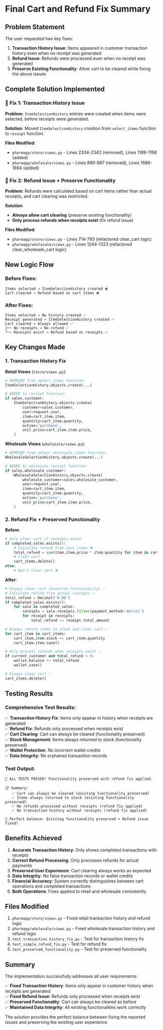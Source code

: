 # Final Cart and Refund Fix Summary

## Problem Statement

The user requested two key fixes:
1. **Transaction History Issue**: Items appeared in customer transaction history even when no receipt was generated
2. **Refund Issue**: Refunds were processed even when no receipt was generated
3. **Preserve Existing Functionality**: Allow cart to be cleared while fixing the above issues

## Complete Solution Implemented

### 🎯 Fix 1: Transaction History Issue

**Problem**: `ItemSelectionHistory` entries were created when items were selected, before receipts were generated.

**Solution**: Moved `ItemSelectionHistory` creation from `select_items` function to `receipt` function.

**Files Modified**:
- `pharmapp/store/views.py` - Lines 2334-2342 (removed), Lines 1189-1198 (added)
- `pharmapp/wholesale/views.py` - Lines 889-897 (removed), Lines 1686-1694 (added)

### 🎯 Fix 2: Refund Issue + Preserve Functionality

**Problem**: Refunds were calculated based on cart items rather than actual receipts, and cart clearing was restricted.

**Solution**: 
- **Always allow cart clearing** (preserve existing functionality)
- **Only process refunds when receipts exist** (fix refund issue)

**Files Modified**:
- `pharmapp/store/views.py` - Lines 714-793 (refactored clear_cart logic)
- `pharmapp/wholesale/views.py` - Lines 1244-1323 (refactored clear_wholesale_cart logic)

## New Logic Flow

### Before Fixes:
```
Items selected → ItemSelectionHistory created ❌
Cart cleared → Refund based on cart items ❌
```

### After Fixes:
```
Items selected → No history created ✅
Receipt generated → ItemSelectionHistory created ✅
Cart cleared → Always allowed ✅
├── No receipts → No refund ✅
└── Receipts exist → Refund based on receipts ✅
```

## Key Changes Made

### 1. Transaction History Fix

**Retail Views** (`store/views.py`):
```python
# REMOVED from select_items function:
ItemSelectionHistory.objects.create(...)

# ADDED to receipt function:
if sales.customer:
    ItemSelectionHistory.objects.create(
        customer=sales.customer,
        user=request.user,
        item=cart_item.item,
        quantity=cart_item.quantity,
        action='purchase',
        unit_price=cart_item.item.price,
    )
```

**Wholesale Views** (`wholesale/views.py`):
```python
# REMOVED from select_wholesale_items function:
WholesaleSelectionHistory.objects.create(...)

# ADDED to wholesale_receipt function:
if sales.wholesale_customer:
    WholesaleSelectionHistory.objects.create(
        wholesale_customer=sales.wholesale_customer,
        user=request.user,
        item=cart_item.item,
        quantity=cart_item.quantity,
        action='purchase',
        unit_price=cart_item.item.price,
    )
```

### 2. Refund Fix + Preserved Functionality

**Before**:
```python
# Only clear cart if receipts exist
if completed_sales.exists():
    # Calculate refund from cart items ❌
    total_refund = sum(item.item.price * item.quantity for item in cart_items)
    # Clear cart
    cart_items.delete()
else:
    # Don't clear cart ❌
```

**After**:
```python
# Always clear cart (preserve functionality) ✅
# Calculate refund from actual receipts ✅
total_refund = Decimal('0.00')
if completed_sales.exists():
    for sale in completed_sales:
        receipts = sale.receipts.filter(payment_method='Wallet')
        for receipt in receipts:
            total_refund += receipt.total_amount

# Always return items to stock and clear cart ✅
for cart_item in cart_items:
    cart_item.item.stock += cart_item.quantity
    cart_item.item.save()

# Only process refunds when receipts exist ✅
if current_customer and total_refund > 0:
    wallet.balance += total_refund
    wallet.save()

# Always clear cart ✅
cart_items.delete()
```

## Testing Results

### Comprehensive Test Results:
✅ **Transaction History Fix**: Items only appear in history when receipts are generated  
✅ **Refund Fix**: Refunds only processed when receipts exist  
✅ **Cart Clearing**: Cart can always be cleared (functionality preserved)  
✅ **Stock Management**: Items always returned to stock (functionality preserved)  
✅ **Wallet Protection**: No incorrect wallet credits  
✅ **Data Integrity**: No orphaned transaction records  

### Test Output:
```
🎉 ALL TESTS PASSED! Functionality preserved with refund fix applied.

📋 Summary:
   ✅ Cart can always be cleared (existing functionality preserved)
   ✅ Items always returned to stock (existing functionality preserved)
   ✅ No refunds processed without receipts (refund fix applied)
   ✅ No transaction history without receipts (refund fix applied)

🎯 Perfect balance: Existing functionality preserved + Refund issue fixed!
```

## Benefits Achieved

1. **Accurate Transaction History**: Only shows completed transactions with receipts
2. **Correct Refund Processing**: Only processes refunds for actual payments
3. **Preserved User Experience**: Cart clearing always works as expected
4. **Data Integrity**: No false transaction records or wallet credits
5. **Financial Accuracy**: System correctly distinguishes between cart operations and completed transactions
6. **Both Operations**: Fixes applied to retail and wholesale consistently

## Files Modified

1. `pharmapp/store/views.py` - Fixed retail transaction history and refund logic
2. `pharmapp/wholesale/views.py` - Fixed wholesale transaction history and refund logic
3. `test_transaction_history_fix.py` - Test for transaction history fix
4. `test_simple_refund_fix.py` - Test for refund fix
5. `test_preserved_functionality.py` - Test for preserved functionality

## Summary

The implementation successfully addresses all user requirements:

✅ **Fixed Transaction History**: Items only appear in customer history when receipts are generated  
✅ **Fixed Refund Issue**: Refunds only processed when receipts exist  
✅ **Preserved Functionality**: Cart can always be cleared as before  
✅ **Maintained Data Integrity**: All existing functionalities work correctly  

The solution provides the perfect balance between fixing the reported issues and preserving the existing user experience.
